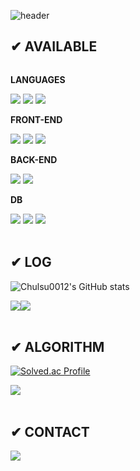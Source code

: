 ![header](https://capsule-render.vercel.app/api?type=wave&theme=onedark&height=300&section=header&text=HI%20THERE💻&desc=This%20is%20Chulsu0012's%20Gibhub&fontSize=50&animation=twinkling)

## ✔ AVAILABLE
<div style="display:flex; flex-direction:column; align-items:flex-start;">
    <p><strong>LANGUAGES</strong></p>
    <div>
        <img src="https://img.shields.io/badge/C++-00599C?style=flat-square&logo=cplusplus&logoColor=white">
        <img src="https://img.shields.io/badge/Java-007396?style=flat-square&logo=java&logoColor=white">
        <img src="https://img.shields.io/badge/Python-3776AB?style=flat-square&logo=Python&logoColor=white">
    </div>
    <p><strong>FRONT-END</strong></p>
    <div>
        <img src=	"https://img.shields.io/badge/JavaScript-F7DF1E?style=flat-square&logo=JavaScript&logoColor=white">
        <img src="https://img.shields.io/badge/React-61DAFB?style=flat-square&logo=React&logoColor=white">
        <img src="https://img.shields.io/badge/TypeScript-3178C6?style=flat-square&logo=TypeScript&logoColor=white">
    </div>
    <p><strong>BACK-END</strong></p>
    <div>
        <img src="https://img.shields.io/badge/PHP-777BB4?style=flat-square&logo=PHP&logoColor=white">
        <img src="https://img.shields.io/badge/Spring-6DB33F?style=flat-square&logo=Spring&logoColor=white">
    </div>
    <p><strong>DB</strong></p>
    <div>
        <img src="https://img.shields.io/badge/MySQL-4479A1?style=flat-square&logo=MySQL&logoColor=white">
        <img src="https://img.shields.io/badge/MongoDB-47A248?style=flat-square&logo=MongoDB&logoColor=white">
        <img src="https://img.shields.io/badge/H2-1F305F?style=flat-square&logo=H2&logoColor=white">
    </div>
</div><br>

## ✔ LOG
![Chulsu0012's GitHub stats](https://github-readme-stats.vercel.app/api?username=chulsu0012&show_icons=true&theme=onedark)

<div style="display:flex; flex-direction:row;">
    <a href="https://shrub-browser-5db.notion.site/715009c0737e486a9c577507937f4717?pvs=4">
        <img src="https://img.shields.io/badge/STUDY-black?style=for-the-badge&logo=Notion&logoColor=E1BD79&color=E1BD79"> 
    </a>
    <a href="https://shrub-browser-5db.notion.site/bda61d202aff46e68268c42e89413864?pvs=4">
        <img src="https://img.shields.io/badge/PROJECT-black?style=for-the-badge&logo=Notion&logoColor=E1BD79"> 
    </a>
</div><br>

## ✔ ALGORITHM
[![Solved.ac
Profile](http://mazassumnida.wtf/api/v2/generate_badge?boj=chulsu0123)](https://solved.ac/chulsu0123)

<div style="display:flex; flex-direction:row;">
    <a href="https://shrub-browser-5db.notion.site/a077385ec63f44d4a21bb48e9a209e9b?v=41db770d4bd74e8ca32a46321309f60b&pvs=4">
        <img src="https://img.shields.io/badge/ALGORITHM-black?style=for-the-badge&logo=Notion&logoColor=E1BD79">
    </a>
</div><br>

## ✔ CONTACT
<a href="mailto:chulsu0012@gmail.com">
    <img src="https://img.shields.io/badge/GMAIL-black?style=for-the-badge&logo=Gmail&logoColor=E1BD79"> 
</a>
